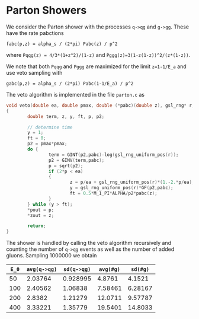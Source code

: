 # Parton Showers
We consider the Parton shower with the processes
`q->qg` and `g->gg`.
These have the rate pabctions
```
fabc(p,z) = alpha_s / (2*pi) Pabc(z) / p^2
```
where
`Pqqg(z) = 4/3*(1+z^2)/(1-z)` and `Pggg(z)=3(1-z(1-z))^2/(z*(1-z))`.

We note that both `Pqqg` and `Pggg` are maximized for the limit `z=1-1/E_a`
and use veto sampling with
```
gabc(p,z) = alpha_s / (2*pi) Pabc(1-1/E_a) / p^2
```
The veto algorithm is implemented in the file `parton.c` as

```C
void veto(double ea, double pmax, double (*pabc)(double z), gsl_rng* r, double *pout, double *zout)
{
        double term, z, y, ft, p, p2;

        // determine time
        y = 1;
        ft = 0;
        p2 = pmax*pmax;
        do {
                term = GINT(p2,pabc)-log(gsl_rng_uniform_pos(r));
                p2 = GINV(term,pabc);
                p = sqrt(p2);
                if (2*p < ea)
                {
                        z = p/ea + gsl_rng_uniform_pos(r)*(1.-2.*p/ea);
                        y = gsl_rng_uniform_pos(r)*GF(p2,pabc);
                        ft = 0.5*M_1_PI*ALPHA/p2*pabc(z);
                }
        } while (y > ft);
        *pout = p;
        *zout = z;

        return;
}
```

The shower is handled by calling the veto algorithm recursively and counting
the number of `q->qg` events as well as the number of added gluons.
Sampling 1000000 we obtain

|`E_0`		| `avg(q->qg)`	| `sd(q->qg)`	| `avg(#g)`	| `sd(#g)`|
|-----------|---------------|---------------|-----------|---------|
|50|2.03764|0.928995|4.8761|4.1521|
|100|2.40562|1.06838|7.58461|6.28167|
|200|2.8382|1.21279|12.0711|9.57787|
|400|3.33221|1.35779|19.5401|14.8033|

